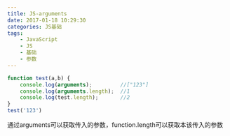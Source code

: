 ```yaml
---
title: JS-arguments
date: 2017-01-18 10:29:30
categories: JS基础
tags:
    - JavaScript
    - JS
    - 基础
    - 参数
---
```

```javascript
function test(a,b) {
    console.log(arguments);         //["123"]
    console.log(arguments.length);  //1
    console.log(test.length);       //2
}
test('123')
```
通过arguments可以获取传入的参数，function.length可以获取本该传入的参数
